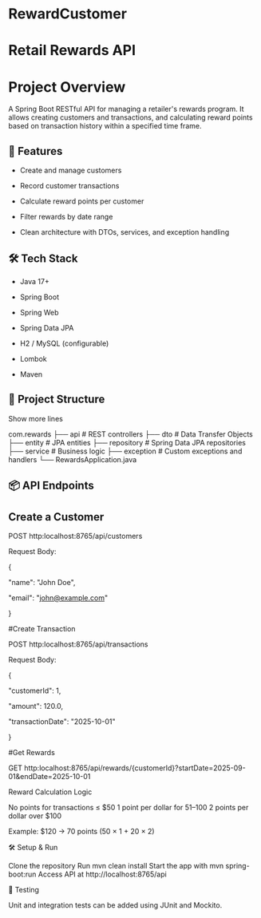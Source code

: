 # RewardCustomer
# Retail Rewards API

# Project Overview
 A Spring Boot RESTful API for managing a retailer's rewards program. It allows creating customers and transactions, and calculating reward points based on transaction history within a specified time frame.



## 🚀 Features

- Create and manage customers

- Record customer transactions

- Calculate reward points per customer

- Filter rewards by date range

- Clean architecture with DTOs, services, and exception handling



## 🛠️ Tech Stack



- Java 17+

- Spring Boot

- Spring Web

- Spring Data JPA

- H2 / MySQL (configurable)

- Lombok

- Maven



## 📁 Project Structure

Show more lines

com.rewards ├── api # REST controllers 
			├── dto # Data Transfer Objects 
			├── entity # JPA entities 
			├── repository # Spring Data JPA repositories 
			├── service # Business logic 
			├── exception # Custom exceptions and handlers 
			└── RewardsApplication.java


## 📦 API Endpoints



## Create a Customer


POST 
http:localhost:8765/api/customers



Request Body:

{

  "name": "John Doe",

  "email": "john@example.com"

}



#Create Transaction



POST 
http:localhost:8765/api/transactions



Request Body:

{

  "customerId": 1,

  "amount": 120.0,

  "transactionDate": "2025-10-01"

}

#Get Rewards

GET 
http:localhost:8765/api/rewards/{customerId}?startDate=2025-09-01&endDate=2025-10-01



Reward Calculation Logic

No points for transactions ≤ $50
1 point per dollar for $51–$100
2 points per dollar over $100

Example: $120 → 70 points (50 × 1 + 20 × 2)

🛠️ Setup & Run

Clone the repository
Run mvn clean install
Start the app with mvn spring-boot:run
Access API at http://localhost:8765/api

🧪 Testing

Unit and integration tests can be added using JUnit and Mockito.
